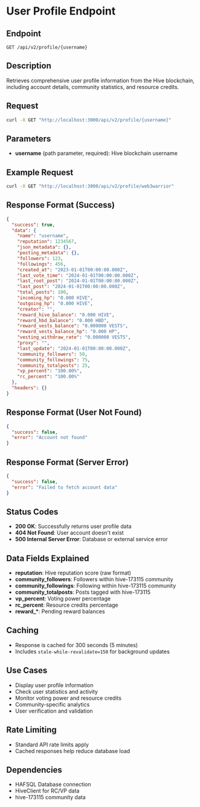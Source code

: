 # User Profile Endpoint

## Endpoint

`GET /api/v2/profile/{username}`

## Description

Retrieves comprehensive user profile information from the Hive blockchain, including account details, community statistics, and resource credits.

## Request

```bash
curl -X GET "http://localhost:3000/api/v2/profile/{username}"
```

## Parameters

- **username** (path parameter, required): Hive blockchain username

## Example Request

```bash
curl -X GET "http://localhost:3000/api/v2/profile/web3warrior"
```

## Response Format (Success)

```json
{
  "success": true,
  "data": {
    "name": "username",
    "reputation": 1234567,
    "json_metadata": {},
    "posting_metadata": {},
    "followers": 123,
    "followings": 456,
    "created_at": "2023-01-01T00:00:00.000Z",
    "last_vote_time": "2024-01-01T00:00:00.000Z",
    "last_root_post": "2024-01-01T00:00:00.000Z",
    "last_post": "2024-01-01T00:00:00.000Z",
    "total_posts": 100,
    "incoming_hp": "0.000 HIVE",
    "outgoing_hp": "0.000 HIVE",
    "creator": "",
    "reward_hive_balance": "0.000 HIVE",
    "reward_hbd_balance": "0.000 HBD",
    "reward_vests_balance": "0.000000 VESTS",
    "reward_vests_balance_hp": "0.000 HP",
    "vesting_withdraw_rate": "0.000000 VESTS",
    "proxy": "",
    "last_update": "2024-01-01T00:00:00.000Z",
    "community_followers": 50,
    "community_followings": 75,
    "community_totalposts": 25,
    "vp_percent": "100.00%",
    "rc_percent": "100.00%"
  },
  "headers": {}
}
```

## Response Format (User Not Found)

```json
{
  "success": false,
  "error": "Account not found"
}
```

## Response Format (Server Error)

```json
{
  "success": false,
  "error": "Failed to fetch account data"
}
```

## Status Codes

- **200 OK**: Successfully returns user profile data
- **404 Not Found**: User account doesn't exist
- **500 Internal Server Error**: Database or external service error

## Data Fields Explained

- **reputation**: Hive reputation score (raw format)
- **community_followers**: Followers within hive-173115 community
- **community_followings**: Following within hive-173115 community
- **community_totalposts**: Posts tagged with hive-173115
- **vp_percent**: Voting power percentage
- **rc_percent**: Resource credits percentage
- **reward\_\***: Pending reward balances

## Caching

- Response is cached for 300 seconds (5 minutes)
- Includes `stale-while-revalidate=150` for background updates

## Use Cases

- Display user profile information
- Check user statistics and activity
- Monitor voting power and resource credits
- Community-specific analytics
- User verification and validation

## Rate Limiting

- Standard API rate limits apply
- Cached responses help reduce database load

## Dependencies

- HAFSQL Database connection
- HiveClient for RC/VP data
- hive-173115 community data
